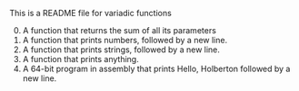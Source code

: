This is a README file for variadic functions

0. A function that returns the sum of all its parameters
1. A function that prints numbers, followed by a new line.
2. A function that prints strings, followed by a new line.
3. A function that prints anything.
4. A 64-bit program in assembly that prints Hello, Holberton followed by a new line.
